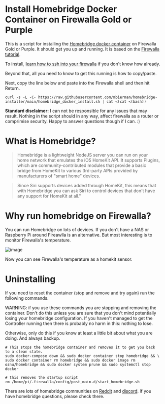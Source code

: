 # Install Homebridge Docker Container on Firewalla Gold or Purple

This is a script for installing the [Homebridge docker container](https://github.com/oznu/docker-homebridge) on Firewalla Gold or Purple. It should get you up and running. It is based on the [Firewalla tutorial](https://help.firewalla.com/hc/en-us/articles/360053184374-Guide-Install-HomeBridge-on-Firewalla-).

To install, [learn how to ssh into your firewalla](https://help.firewalla.com/hc/en-us/articles/115004397274-How-to-access-Firewalla-using-SSH-) if you don't know how already.

Beyond that, all you need to know to get this running is how to copy/paste.

Next, copy the line below and paste into the Firewalla shell and then hit Return. 

 ```
 curl -s -L -C- https://raw.githubusercontent.com/mbierman/homebridge-installer/main/homebridge_docker_install.sh | cat <(cat <(bash))
```

**Standard disclaimer:** I can not be responsible for any issues that may result. Nothing in the script should in any way, affect firewalla as a router or comprimise security. Happy to answer questions though if I can. :)

# What is Homebridge?

> Homebridge is a lightweight NodeJS server you can run on your home network that emulates the iOS HomeKit API. It supports Plugins, which are community-contributed modules that provide a basic bridge from HomeKit to various 3rd-party APIs provided by manufacturers of "smart home" devices.

>Since Siri supports devices added through HomeKit, this means that with Homebridge you can ask Siri to control devices that don't have any support for HomeKit at all."

# Why run homebridge on Firewalla?
You can run Homebridge on lots of devices. If you don't have a NAS or Raspberry Pi around Fireawlla is an alternative. But most interesting is to monitor Firewalla's temperature. 

![image](https://user-images.githubusercontent.com/1205471/163027786-7d2168f7-0392-4fff-9e67-42a69cd5a069.png)

Now you can see Firewalla's temperature as a homekit sensor. 


# Uninstalling

If you need to reset the container (stop and remove and try again) run the following commands.

WARNING: if you use these commands you are stopping and removing the container. Don't do this unless you are sure that you don't mind potentially losing your homebridge configuration. If you haven't managed to get the Controller running then there is probably no harm in this: nothing to lose.

Otherwise, only do this if you know at least a little bit about what you are doing. And always backup.

```
# This stops the homebridge container and removes it to get you back to a clean state.
sudo docker-compose down && sudo docker container stop homebridge && \
sudo docker container rm homebridge && sudo docker image rm oznu/homebridge && sudo docker system prune && sudo systemctl stop docker

# this removes the startup script 
rm /home/pi/.firewalla/config/post_main.d/start_homebridge.sh
```

There are lots of homebridge communities on [Reddit](https://www.reddit.com/r/homebridge/) and [discord](https://discord.com/channels/432663330281226270/432671265774632961). If you have homebridge questions, please check there. 
